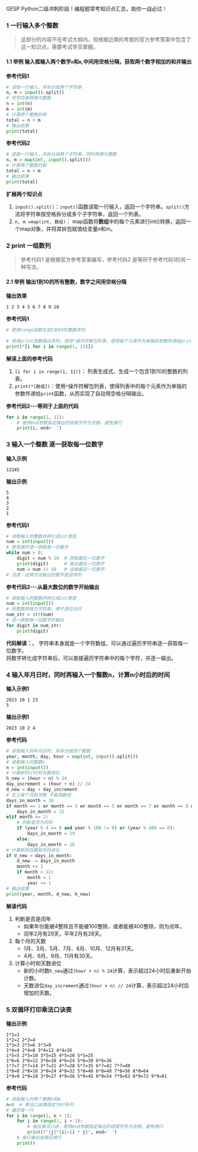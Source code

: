GESP Python二级冲刺阶段！编程题常考知识点汇总，助你一战必过！

### 1 一行输入多个整数
> 这部分的内容不在考试大纲内，但根据近期的考题的官方参考答案中包含了这一知识点，需要考试学员掌握。

#### 1.1 举例 输入框输入两个数字`n`和`m`,中间用空格分隔，获取两个数字相加的和并输出

**参考代码1**   
```python
# 读取一行输入，并拆分成两个字符串
n, m = input().split()
# 将字符串转换为整数
n = int(n)
m = int(m)
# 计算两个整数的和
total = n + m
# 输出结果
print(total)
```

**参考代码2**   
```python
# 读取一行输入，并拆分成两个字符串，同时转换为整数
n, m = map(int, input().split())
# 计算两个整数的和
total = n + m   
# 输出结果
print(total)

```
**扩展两个知识点**
1. `input().split()`：`input()`函数读取一行输入，返回一个字符串。`split()`方法将字符串按空格拆分成多个子字符串，返回一个列表。
2. `n, m =map(int, 数组)`： map函数将**数组**中的每个元素进行int()转换，返回一个map对象，并将其拆包赋值给变量n和m。

### 2  print 一组数列
> 参考代码1 是根据官方参考答案编写，参考代码2 是等同于参考代码1的另一种写法。
#### 2.1 举例 输出1到10的所有整数，数字之间用空格分隔

**输出效果**
```
1 2 3 4 5 6 7 8 9 10
```
**参考代码1**
```python
# 使用range函数生成1到10的整数序列
 
# 使用print函数输出序列，使用*操作符解包列表，使得每个元素作为单独的参数传递给print函数
print(*[i for i in range(1, 11)])
```
**解读上面的参考代码**
1. `[i for i in range(1, 11)]`： 列表生成式，生成一个包含1到10的整数的列表。
2. `print(*[数组])`：使用`*`操作符解包列表，使得列表中的每个元素作为单独的参数传递给`print`函数，从而实现了自动用空格分隔输出。
   
**参考代码2---等同于上面的代码**
```python
for i in range(1, 11):
    # 使用end参数指定输出的结尾字符为空格，避免换行
    print(i, end=' ')
```

### 3 输入一个整数 逐一获取每一位数字

**输入示例**
```
12345
```

**输出示例**
```
5
4
3
2
1
```

**参考代码1**
```python
# 读取输入的整数并转化成int类型
num = int(input())
# 使用循环逐一获取每一位数字
while num > 0:
    digit = num % 10  # 获取最后一位数字
    print(digit)      # 输出最后一位数字
    num = num // 10   # 去掉最后一位数字
# 注意：这种方法输出的数字是逆序的
```

**参考代码2---从最大数位的数字开始输出**
```python
# 读取输入的整数并转化成int类型
num = int(input())
# 将整数转换为字符串，便于逐位访问
num_str = str(num)
# 逐一获取每一位数字并输出
for digit in num_str:
    print(digit)
```
**代码解读：**。
字符串本身就是一个字符数组，可以通过遍历字符串逐一获取每一位数字。   
将数字转化成字符串后，可以直接遍历字符串中的每个字符，并逐一输出。

### 4 输入年月日时，同时再输入一个整数n，计算n小时后的时间

**输入示例1**
```
2023 10 1 23
5
```
**输出示例1**
```
2023 10 2 4
```

**参考代码**
```python
# 读取输入的年月日时，并拆分成四个整数
year, month, day, hour = map(int, input().split())
# 读取输入的整数n
n = int(input())
# 计算新的小时和天数进位
h_new = (hour + n) % 24
day_increment = (hour + n) // 24
d_new = day + day_increment
# 定义每个月的天数 不能用数组
days_in_month = 30
if month == 1 or month == 3 or month == 5 or month == 7 or month == 8 or month == 10 or month == 12:
    days_in_month = 31
elif month == 2:
    # 判断是否为闰年
    if (year % 4 == 0 and year % 100 != 0) or (year % 400 == 0):
        days_in_month = 29
    else:
        days_in_month = 28
# 计算新的日期和月份进位
if d_new > days_in_month:
    d_new -= days_in_month
    month += 1
    if month > 12:
        month = 1
        year += 1
# 输出结果
print(year, month, d_new, h_new)
```
**解读代码**
1. 判断是否是闰年
   - 如果年份能被4整除且不能被100整除，或者能被400整除，则为闰年。
   - 闰年2月有29天，平年2月有28天。
2. 每个月的天数
   - 1月、3月、5月、7月、8月、10月、12月有31天。
   - 4月、6月、9月、11月有30天。
3. 计算小时和天数进位
   - 新的小时数`h_new`通过`(hour + n) % 24`计算，表示超过24小时后重新开始计数。
   - 天数进位`day_increment`通过`(hour + n) // 24`计算，表示超过24小时后增加的天数。


### 5 双循环打印乘法口诀表
**输出示例**
```
1*1=1
1*2=2 2*2=4
1*3=3 2*3=6 3*3=9
1*4=4 2*4=8 3*4=12 4*4=16
1*5=5 2*5=10 3*5=15 4*5=20 5*5=25
1*6=6 2*6=12 3*6=18 4*6=24 5*6=30 6*6=36
1*7=7 2*7=14 3*7=21 4*7=28 5*7=35 6*7=42 7*7=49
1*8=8 2*8=16 3*8=24 4*8=32 5*8=40 6*8=48 7*8=56 8*8=64
1*9=9 2*9=18 3*9=27 4*9=36 5*9=45 6*9=54 7*9=63 8*9=72 9*9=81
``` 
**参考代码**
```python
# 读取输入的两个整数n和m
n=9  # 乘法口诀表固定为9行9列
# 遍历每一行
for i in range(1, n + 1):
    for j in range(1, i + 1):
        # 输出乘法口诀，使用end参数指定输出的结尾字符为空格，避免换行
        print(f"{j}*{i}={i * j}", end=' ')
    # 每行输出结束后换行
    print()
```
